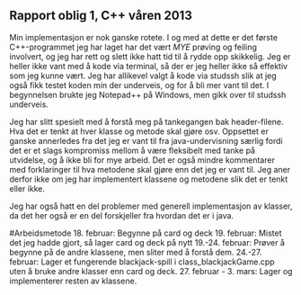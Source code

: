Rapport oblig 1, C++ våren 2013
---------------------------------------------
Min implementasjon er nok ganske rotete. I og med at dette er det første C++-programmet jeg har laget har
det vært *MYE* prøving og feiling involvert, og jeg har rett og slett ikke hatt tid til å rydde opp skikkelig.
Jeg er heller ikke vant med å kode via terminal, så der er jeg heller ikke så effektiv som jeg kunne vært.
Jeg har allikevel valgt å kode via studssh slik at jeg også fikk testet koden min der underveis, og for å bli
mer vant til det. I begynnelsen brukte jeg Notepad++ på Windows, men gikk over til studssh underveis.

Jeg har slitt spesielt med å forstå meg på tankegangen bak header-filene. Hva det er tenkt at hver klasse og metode
 skal gjøre osv. Oppsettet er ganske annerledes fra det jeg er vant til fra java-undervisning særlig fordi det 
er et slags kompromiss mellom å være fleksibelt med tanke på utvidelse, og å ikke bli for mye arbeid. Det er også 
mindre kommentarer med forklaringer til hva metodene skal gjøre enn det jeg er vant til. Jeg aner derfor ikke om 
jeg har implementert klassene og metodene slik det er tenkt eller ikke.

Jeg har også hatt en del problemer med generell implementasjon av klasser, da det her også er en del forskjeller 
fra hvordan det er i java.


#Arbeidsmetode
18. februar: Begynne på card og deck
19. februar: Mistet det jeg hadde gjort, så lager card og deck på nytt
19.-24. februar: Prøver å begynne på de andre klassene, men sliter med å forstå dem.
24.-27. februar: Lager et fungerende blackjack-spill i class_blackjackGame.cpp uten å bruke andre klasser enn card og deck.
27. februar - 3. mars: Lager og implementerer resten av klassene.
